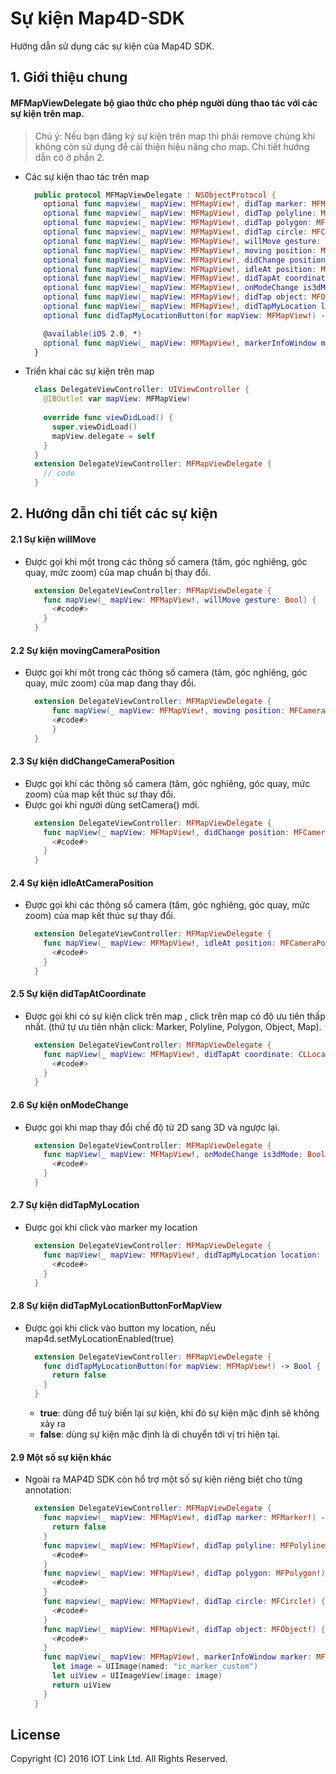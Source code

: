 # Sự kiện Map4D-SDK
Hướng dẫn sử dụng các sự kiện của Map4D SDK.

## 1. Giới thiệu chung

  #### MFMapViewDelegate bộ giao thức cho phép người dùng thao tác với các sự kiện trên map.
  
  > Chú ý: Nếu bạn đăng ký sự kiện trên map thì phải remove chúng khi không còn sử dụng để cải thiện hiệu năng cho map.
  Chi tiết hướng dẫn có ở phần 2.
  - Các sự kiện thao tác trên map
    ```swift
      public protocol MFMapViewDelegate : NSObjectProtocol {
        optional func mapview(_ mapView: MFMapView!, didTap marker: MFMarker!) -> Bool
        optional func mapview(_ mapView: MFMapView!, didTap polyline: MFPolyline!)
        optional func mapview(_ mapView: MFMapView!, didTap polygon: MFPolygon!)
        optional func mapview(_ mapView: MFMapView!, didTap circle: MFCircle!)
        optional func mapView(_ mapView: MFMapView!, willMove gesture: Bool)
        optional func mapView(_ mapView: MFMapView!, moving position: MFCameraPosition!)
        optional func mapView(_ mapView: MFMapView!, didChange position: MFCameraPosition!)
        optional func mapView(_ mapView: MFMapView!, idleAt position: MFCameraPosition!)
        optional func mapView(_ mapView: MFMapView!, didTapAt coordinate: CLLocationCoordinate2D)
        optional func mapView(_ mapView: MFMapView!, onModeChange is3dMode: Bool)
        optional func mapView(_ mapView: MFMapView!, didTap object: MFObject!)
        optional func mapView(_ mapView: MFMapView!, didTapMyLocation location: CLLocationCoordinate2D)
        optional func didTapMyLocationButton(for mapView: MFMapView!) -> Bool
    
        @available(iOS 2.0, *)
        optional func mapView(_ mapView: MFMapView!, markerInfoWindow marker: MFMarker!) -> UIView!
      }
    ```
  - Triển khai các sự kiện trên map
    ```swift
      class DelegateViewController: UIViewController {
        @IBOutlet var mapView: MFMapView!
  
        override func viewDidLoad() {
          super.viewDidLoad()
          mapView.delegate = self
        }
      }
      extension DelegateViewController: MFMapViewDelegate {
        // code 
      }
    ```
   
## 2. Hướng dẫn chi tiết các sự kiện

  #### 2.1 Sự kiện willMove
  
  - Được gọi khi một trong các thông số camera (tâm, góc nghiêng, góc quay, mức zoom) của map chuẩn bị thay đổi.
    ```swift
      extension DelegateViewController: MFMapViewDelegate {
        func mapView(_ mapView: MFMapView!, willMove gesture: Bool) {
          <#code#>
        }
      }
    ```
  
  #### 2.2 Sự kiện movingCameraPosition
  
  - Được gọi khi một trong các thông số camera (tâm, góc nghiêng, góc quay, mức zoom) của map đang thay đổi.
    ```swift
      extension DelegateViewController: MFMapViewDelegate {
          func mapView(_ mapView: MFMapView!, moving position: MFCameraPosition!) {
          <#code#>
          }
      }
    ```
  
  #### 2.3 Sự kiện didChangeCameraPosition
  
  - Được gọi khi các thông số camera (tâm, góc nghiêng, góc quay, mức zoom) của map kết thúc sự thay đổi.
  - Được gọi khi người dùng setCamera() mới.
    ```swift
      extension DelegateViewController: MFMapViewDelegate {
        func mapView(_ mapView: MFMapView!, didChange position: MFCameraPosition!) {
          <#code#>
        }
      }
    ```
  
  #### 2.4 Sự kiện idleAtCameraPosition
  
  - Được gọi khi các thông số camera (tâm, góc nghiêng, góc quay, mức zoom) của map kết thúc sự thay đổi.
    ```swift
      extension DelegateViewController: MFMapViewDelegate {
        func mapView(_ mapView: MFMapView!, idleAt position: MFCameraPosition!) {
          <#code#>
        }
      }
    ```
  
  #### 2.5 Sự kiện didTapAtCoordinate
  
  - Được gọi khi có sự kiện click trên map , click trên map có độ ưu tiên thấp nhất. (thứ tự ưu tiên nhận click: Marker, Polyline, Polygon, Object, Map).
    ```swift
      extension DelegateViewController: MFMapViewDelegate {
        func mapView(_ mapView: MFMapView!, didTapAt coordinate: CLLocationCoordinate2D) {
          <#code#>
        }
      }
    ```
  
  #### 2.6 Sự kiện onModeChange
  
  - Được gọi khi map thay đổi chế độ từ 2D sang 3D và ngược lại.
    ```swift
      extension DelegateViewController: MFMapViewDelegate {
        func mapView(_ mapView: MFMapView!, onModeChange is3dMode: Bool) {
          <#code#>
        }
      }
    ```
  
  #### 2.7 Sự kiện didTapMyLocation
  
  - Được gọi khi click vào marker my location
    ```swift
      extension DelegateViewController: MFMapViewDelegate {
        func mapView(_ mapView: MFMapView!, didTapMyLocation location: CLLocationCoordinate2D) {
          <#code#>
        }
      }
    ```
  
  #### 2.8 Sự kiện didTapMyLocationButtonForMapView
  
  - Được gọi khi click vào button my location, nếu map4d.setMyLocationEnabled(true)
    ```swift
      extension DelegateViewController: MFMapViewDelegate {
        func didTapMyLocationButton(for mapView: MFMapView!) -> Bool {
          return false
        }
      }
    ```
    - **true**: dùng để tuỳ biến lại sự kiện, khi đó sự kiện mặc định sẽ không xảy ra
    - **false**: dùng sự kiện mặc định là di chuyển tới vị trí hiện tại.
    
  #### 2.9 Một số sự kiện khác 
  
  - Ngoài ra MAP4D SDK còn hổ trợ một số sự kiện riêng biệt cho từng annotation: 
    ```swift
      extension DelegateViewController: MFMapViewDelegate {
        func mapview(_ mapView: MFMapView!, didTap marker: MFMarker!) -> Bool {
          return false
        }  
        func mapview(_ mapView: MFMapView!, didTap polyline: MFPolyline!) {
          <#code#>
        }
        func mapview(_ mapView: MFMapView!, didTap polygon: MFPolygon!) {
          <#code#>
        }
        func mapview(_ mapView: MFMapView!, didTap circle: MFCircle!) {
          <#code#>
        }
        func mapView(_ mapView: MFMapView!, didTap object: MFObject!) {
          <#code#>
        }
        func mapView(_ mapView: MFMapView!, markerInfoWindow marker: MFMarker!) -> UIView! {
          let image = UIImage(named: "ic_marker_custom")
          let uiView = UIImageView(image: image)
          return uiView
        }
      }
    ```
  
  
  License
  -------
  
  Copyright (C) 2016 IOT Link Ltd. All Rights Reserved.

